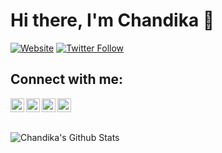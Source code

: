 # Hi there, I'm Chandika 👋

[![Website](https://img.shields.io/website?label=clasiru.blogspot.com&style=for-the-badge&url=https%3A%2F%2Fclasiru.blogspot.com)](https://clasiru.blogspot.com)
[![Twitter Follow](https://img.shields.io/twitter/follow/clasiru?color=1DA1F2&logo=twitter&style=for-the-badge)](https://twitter.com/intent/follow?original_referer=https%3A%2F%2Fgithub.com%2Fclasiru&screen_name=clasiru)

## Connect with me:

[<img align="left" alt="clasiru.blogspot.com" width="22px" src="https://cdn.jsdelivr.net/npm/simple-icons@v3/icons/blogger.svg" />][blog]
[<img align="left" alt="Chandika Lasiru | LinkedIn" width="22px" src="https://cdn.jsdelivr.net/npm/simple-icons@v3/icons/linkedin.svg" />][linkedin]
[<img align="left" alt="Chandika Lasiru | Twitter" width="22px" src="https://cdn.jsdelivr.net/npm/simple-icons@v3/icons/twitter.svg" />][twitter]
[<img align="left" alt="Chandika Lasiru | Facebook" width="22px" src="https://cdn.jsdelivr.net/npm/simple-icons@v3/icons/facebook.svg" />][facebook]

[blog]: https://clasiru.blogspot.com
[linkedin]: https://linkedin.com/in/clasiru
[twitter]: https://twitter.com/clasiru
[facebook]: https://facebook.com/clasiru

&nbsp;
---
<img align="left" alt="Chandika's Github Stats" src="https://github-readme-stats.vercel.app/api?username=clasiru&hide=contribs,prs&show_icons=true&hide_border=true" />
